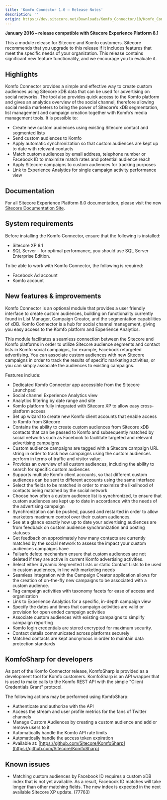 ```yaml
---
title: 'Komfo Connector 1.0 – Release Notes'
description: ''
origin: https://dev.sitecore.net/Downloads/Komfo_Connector/10/Komfo_Connector_10/Release_Notes
---
```


**January 2016 – release compatible with Sitecore Experience Platform 8.1**

This a module release for Sitecore and Komfo customers. Sitecore recommends that you upgrade to this release if it includes features that meet the specific needs of your organization. This release contains significant new feature functionality, and we encourage you to evaluate it.

## Highlights

Komfo Connector provides a simple and effective way to create custom audiences using Sitecore xDB data that can be used for advertising on social networks. The tool also provides quick access to the Komfo platform and gives an analytics overview of the social channel, therefore allowing social media marketers to bring the power of Sitecore’s xDB segmentation, list management and campaign creation together with Komfo’s media management tools. It is possible to:

- Create new custom audiences using existing Sitecore contact and segmented lists
- Send custom audiences to Komfo
- Apply automatic synchronization so that custom audiences are kept up to date with relevant contacts
- Match custom audiences by email address, telephone number or Facebook ID to maximize match rates and potential audience reach
- Apply Sitecore campaigns to custom audiences for tracking purposes
- Link to Experience Analytics for single campaign activity performance view

## Documentation

For all Sitecore Experience Platform 8.0 documentation, please visit the new [Sitecore Documentation Site](http://doc.sitecore.net).

## System requirements

Before installing the Komfo Connector, ensure that the following is installed:

- Sitecore XP 8.1
- SQL Server – for optimal performance, you should use SQL Server Enterprise Edition.

To be able to work with Komfo Connector, the following is required:

- Facebook Ad account
- Komfo account

## New features & improvements

Komfo Connector is an optional module that provides a user friendly interface to create custom audiences, building on functionality currently found in List Manager, Campaign Creator, and the segmentation capabilities of xDB. Komfo Connector is a hub for social channel management, giving you easy access to the Komfo platform and Experience Analytics.

This module facilitates a seamless connection between the Sitecore and Komfo platforms in order to utilize Sitecore audience segments and contact lists in Komfo social campaigns, for example, Facebook retargeted advertising. You can associate custom audiences with new Sitecore campaigns in order to track the results of specific marketing activities, or you can simply associate the audiences to existing campaigns.

Features include:

- Dedicated Komfo Connector app accessible from the Sitecore Launchpad
- Social channel Experience Analytics view
- Analytics filtering by date range and site
- Komfo platform fully integrated with Sitecore XP to allow easy cross-platform access
- Set up wizard to create new Komfo client accounts that enable access to Komfo from Sitecore
- Contains the ability to create custom audiences from Sitecore xDB contacts that can be passed to Komfo and subsequently matched by social networks such as Facebook to facilitate targeted and relevant advertising campaigns
- Custom audience campaigns are tagged with a Sitecore campaign URL string in order to track how campaigns using the custom audiences perform in terms of traffic and visitor value.
- Provides an overview of all custom audiences, including the ability to search for specific custom audiences
- Supports multiple Komfo client accounts, so that different custom audiences can be sent to different accounts using the same interface
- Select the fields to be matched in order to maximize the likelihood of contacts being matched by the social network
- Choose how often a custom audience list is synchronized, to ensure that custom audiences are kept up to date in accordance with the needs of the advertising campaign
- Synchronization can be pushed, paused and restarted in order to allow marketers maximum control over their custom audiences.
- See at a glance exactly how up to date your advertising audiences are from feedback on custom audience synchronization and posting statuses
- Get feedback on approximately how many contacts are currently matched by the social network to assess the impact your custom audiences campaigns have
- Failsafe delete mechanism ensure that custom audiences are not deleted if they are active in current Komfo advertising activities.
- Select either dynamic Segmented Lists or static Contact Lists to be used in custom audiences, in line with marketing needs
- Seamless integration with the Campaign Creator application allows for the creation of on-the-fly new campaigns to be associated with a custom audience.
- Tag campaign activities with taxonomy facets for ease of access and organization
- Link to Experience Analytics for a specific, in-depth campaign view
- Specify the dates and times that campaign activities are valid or provision for open ended campaign activities
- Associate custom audiences with existing campaigns to simplify campaign reporting
- Komfo login credentials are stored encrypted for maximum security.
- Contact details communicated across platforms securely
- Matched contacts are kept anonymous in order to maintain data protection standards

## KomfoSharp for developers

As part of the Komfo Connector release, KomfoSharp is provided as a development tool for Komfo customers. KomfoSharp is an API wrapper that is used to make calls to the Komfo REST API with the simple "Client Credentials Grant" protocol.

The following actions may be performed using KomfoSharp:

- Authenticate and authorize with the API
- Access the stream and user profile metrics for the fans of Twitter channels
- Manage Custom Audiences by creating a custom audience and add or remove users to it
- Automatically handle the Komfo API rate limits
- Automatically handle the access token expiration
- Available at: [https://github.com/Sitecore/KomfoSharp](https://github.com/Sitecore/KomfoSharp)

## Known issues

- Matching custom audiences by Facebook ID requires a custom xDB index that is not yet available. As a result, Facebook ID matches will take longer than other matching fields. The new index is expected in the next available Sitecore XP update. (77763)
